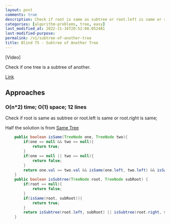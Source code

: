 ```yaml
---
layout: post
comments: true
description: Check if root is same as subtree or root.left is same or root.right is same;
categories: [algorithm-problems, tree, easy]
last_modified_at: 2022-11-16T20:52:08.052481
last-modified-purpose:
permalink: /v1/subtree-of-another-tree
title: Blind 75 - Subtree of Another Tree
---
```


[Video]

Check if one tree is a subtree of another.

[Link](https://leetcode.com/problems/subtree-of-another-tree/)

## Approaches

### O(n*2) time; O(1) space; 12 lines

Check if root is same as subtree or root.left is same or root.right is same;

Half the solution is from [Same Tree](/v1/same-tree)

```java
    public boolean isSame(TreeNode one, TreeNode two){
        if(one == null && two == null){
            return true;
        }
        if(one == null || two == null){
            return false;
        }   
        return one.val == two.val && isSame(one.left, two.left) && isSame(one.right, two.right);
    }
    public boolean isSubtree(TreeNode root, TreeNode subRoot) {
        if(root == null){
            return false;
        }
        if(isSame(root, subRoot)){
            return true;
        }
        return isSubtree(root.left, subRoot) || isSubtree(root.right, subRoot);
    }
```
